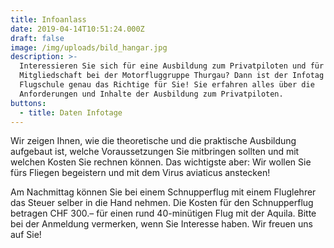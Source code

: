 ```yaml
---
title: Infoanlass
date: 2019-04-14T10:51:24.000Z
draft: false
image: /img/uploads/bild_hangar.jpg
description: >-
  Interessieren Sie sich für eine Ausbildung zum Privatpiloten und für eine
  Mitgliedschaft bei der Motorfluggruppe Thurgau? Dann ist der Infotag der
  Flugschule genau das Richtige für Sie! Sie erfahren alles über die
  Anforderungen und Inhalte der Ausbildung zum Privatpiloten.
buttons:
  - title: Daten Infotage
---
```

Wir zeigen Ihnen, wie die theoretische und die praktische Ausbildung aufgebaut ist, welche Voraussetzungen Sie mitbringen sollten und mit welchen Kosten Sie rechnen können. Das wichtigste aber: Wir wollen Sie fürs Fliegen begeistern und mit dem Virus aviaticus anstecken!

Am Nachmittag können Sie bei einem Schnupperflug mit einem Fluglehrer das Steuer selber in die Hand nehmen. Die Kosten für den Schnupperflug betragen CHF 300.– für einen rund 40-minütigen Flug mit der Aquila. Bitte bei der Anmeldung vermerken, wenn Sie Interesse haben. Wir freuen uns auf Sie!
